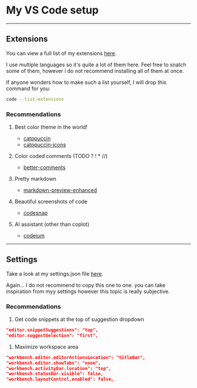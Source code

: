 # My VS Code setup

---

## Extensions
You can view a full list of my extensions [here](my-extensions.md).

I use multiple languages so it's quite a lot of them here. Feel free to snatch some of them, however i do not recommend installing all of them at once.  

If anyone wonders how to make such a list yourself, I will drop this command for you:

```zsh
code --list-extensions
```

### Recommendations
1. Best color theme in the world!
   - [catppuccin](https://marketplace.visualstudio.com/items?itemName=Catppuccin.catppuccin-vsc)
   - [catppuccin-icons](https://marketplace.visualstudio.com/items?itemName=Catppuccin.catppuccin-vsc-icons)

2. Color coded comments (TODO ? ! * //)
   - [better-comments](https://marketplace.visualstudio.com/items?itemName=aaron-bond.better-comments)

3. Pretty markdown
   - [markdown-preview-enhanced](https://marketplace.visualstudio.com/items?itemName=shd101wyy.markdown-preview-enhanced)
  
4. Beautiful screenshots of code
   - [codesnap](https://marketplace.visualstudio.com/items?itemName=adpyke.codesnap)

5. AI assistant (other than coplot)
   - [codeium](https://marketplace.visualstudio.com/items?itemName=Codeium.codeium)


---

## Settings
Take a look at my settings.json file [here](settings.jsonc).

Again... I do not recommend to copy this one to one. you can take inspiration from myy settings however this topic is really subjective.

### Recommendations
1. Get code snippets at the top of suggestion dropdown
```json
"editor.snippetSuggestions": "top",
"editor.suggestSelection": "first",
```

1. Maximize workspace area
```json
"workbench.editor.editorActionsLocation": "titleBar",
"workbench.editor.showTabs": "none",
"workbench.activityBar.location": "top",
"workbench.statusBar.visible": false,
"workbench.layoutControl.enabled": false,
```